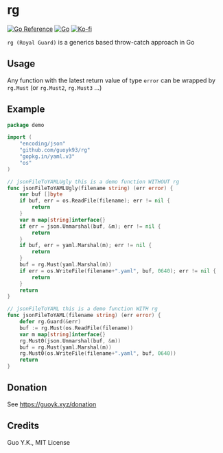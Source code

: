 # rg

[![Go Reference](https://pkg.go.dev/badge/github.com/guoyk93/rg.svg)](https://pkg.go.dev/github.com/guoyk93/rg)
[![Go](https://github.com/guoyk93/rg/actions/workflows/go.yml/badge.svg)](https://github.com/guoyk93/rg/actions/workflows/go.yml)
[![Ko-fi](https://img.shields.io/badge/Ko--fi-guoyk-orange)](https://ko-fi.com/guoyk)

`rg (Royal Guard)` is a generics based throw-catch approach in Go

## Usage

Any function with the latest return value of type `error` can be wrapped by `rg.Must` (or `rg.Must2`, `rg.Must3` ...)

## Example

```go
package demo

import (
	"encoding/json"
	"github.com/guoyk93/rg"
	"gopkg.in/yaml.v3"
	"os"
)

// jsonFileToYAMLUgly this is a demo function WITHOUT rg
func jsonFileToYAMLUgly(filename string) (err error) {
	var buf []byte
	if buf, err = os.ReadFile(filename); err != nil {
		return
	}
	var m map[string]interface{}
	if err = json.Unmarshal(buf, &m); err != nil {
		return
	}
	if buf, err = yaml.Marshal(m); err != nil {
		return
	}
	buf = rg.Must(yaml.Marshal(m))
	if err = os.WriteFile(filename+".yaml", buf, 0640); err != nil {
		return
	}
	return
}

// jsonFileToYAML this is a demo function WITH rg
func jsonFileToYAML(filename string) (err error) {
	defer rg.Guard(&err)
	buf := rg.Must(os.ReadFile(filename))
	var m map[string]interface{}
	rg.Must0(json.Unmarshal(buf, &m))
	buf = rg.Must(yaml.Marshal(m))
	rg.Must0(os.WriteFile(filename+".yaml", buf, 0640))
	return
}
```

## Donation

See https://guoyk.xyz/donation

## Credits

Guo Y.K., MIT License